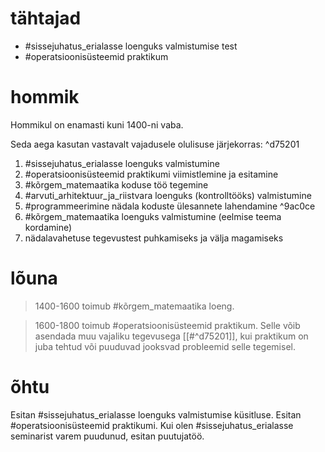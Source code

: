 # tähtajad
- #sissejuhatus_erialasse loenguks valmistumise test
- #operatsioonisüsteemid praktikum

# hommik

Hommikul on enamasti kuni 1400-ni vaba.

Seda aega kasutan vastavalt vajadusele olulisuse järjekorras: ^d75201
1. #sissejuhatus_erialasse loenguks valmistumine
2. #operatsioonisüsteemid praktikumi viimistlemine ja esitamine
3. #kõrgem_matemaatika koduse töö tegemine
4. #arvuti_arhitektuur_ja_riistvara loenguks (kontrolltööks) valmistumine 
5. #programmeerimine nädala koduste ülesannete lahendamine ^9ac0ce
6. #kõrgem_matemaatika loenguks valmistumine (eelmise teema kordamine)
7. nädalavahetuse tegevustest puhkamiseks ja välja magamiseks

# lõuna

>1400-1600 toimub #kõrgem_matemaatika loeng.

>1600-1800 toimub #operatsioonisüsteemid praktikum. Selle võib asendada muu vajaliku tegevusega [[#^d75201]], kui praktikum on juba tehtud või puuduvad jooksvad probleemid selle tegemisel.

# õhtu

Esitan #sissejuhatus_erialasse loenguks valmistumise küsitluse.
Esitan #operatsioonisüsteemid praktikumi.
Kui olen #sissejuhatus_erialasse seminarist varem puudunud, esitan puutujatöö.